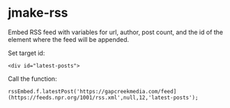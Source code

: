 # jmake-rss
Embed RSS feed with variables for url, author, post count, and the id of the element where the feed will be appended.

Set target id:

`<div id="latest-posts">`

Call the function:

`rssEmbed.f.latestPost('https://gapcreekmedia.com/feed](https://feeds.npr.org/1001/rss.xml',null,12,'latest-posts');`

